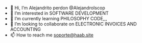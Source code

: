 - 👋 Hi, I’m Alejandrito perdon @AlejandroIscop
- 👀 I’m interested in SOFTWARE DEVELOPMENT
- 🌱 I’m currently learning PHILOSOPHY CODE,,,
- 💞️ I’m looking to collaborate on ELECTRONIC INVOICES AND ACCOUNTING
- 📫 How to reach me soporte@haab.site 

<!---
AlejandroIscop/AlejandroIscop is a ✨ special ✨ repository because its `README.md` (this file) appears on your GitHub profile.
You can click the Preview link to take a look at your changes.
--->
